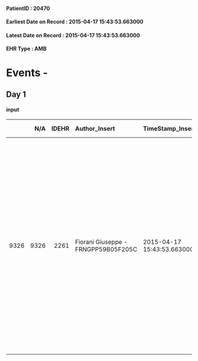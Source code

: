 
#### PatientID : 20470
#### Earliest Date on Record : 2015-04-17 15:43:53.663000
#### Latest Date on Record : 2015-04-17 15:43:53.663000
#### EHR Type : AMB

# Events - 

## Day 1

#### input
|      |    N/A |   IDEHR | Author_Insert                       | TimeStamp_Insert           | EHRType   |   PatientID |   IDDigitalSignDocument | persone_vicine   |   Unnamed: 0_x.1 |   IDANAMNESI_SOCIALE | Patient   | FamigliaAltro   | Paziente_T   | FamigliaAltro_T   |   Non_Rilevabile_x.1 | Note_Non_Rilevabile_x.1   | opt_Problemi   | Note_I                                                                                                                                                                                                                                                                                                                                                                                                                                   | chk_contr_sintomi   | chk_competenza                                 | opt_paziente_a   | opt_famiglia_a   | opt_adeguatezza   | opt_paziente_solo   | ds_note_con                                                                                                                                                                                                                                                  | opt_presente_assente   | Presenza_minori   | Caregiver_principale   | opt_capacita         | opt_necessario   | opt_presente   | opt_risorse_ec   | opt_paziente_psi   | opt_paziente_ad   | opt_caregiver_ad   | opt_esenzione   | opt_inv_civile            |   ds_codice_es | Needs               | Domestic partnership   | Fragility                    | opt_disponibilita_f   | opt_indennita_acc         | opt_legge                 | opt_famiglia_psi   | opt_disponibilit_paz   |
|-----:|-------:|--------:|:------------------------------------|:---------------------------|:----------|------------:|------------------------:|:-----------------|-----------------:|---------------------:|:----------|:----------------|:-------------|:------------------|---------------------:|:--------------------------|:---------------|:-----------------------------------------------------------------------------------------------------------------------------------------------------------------------------------------------------------------------------------------------------------------------------------------------------------------------------------------------------------------------------------------------------------------------------------------|:--------------------|:-----------------------------------------------|:-----------------|:-----------------|:------------------|:--------------------|:-------------------------------------------------------------------------------------------------------------------------------------------------------------------------------------------------------------------------------------------------------------|:-----------------------|:------------------|:-----------------------|:---------------------|:-----------------|:---------------|:-----------------|:-------------------|:------------------|:-------------------|:----------------|:--------------------------|---------------:|:--------------------|:-----------------------|:-----------------------------|:----------------------|:--------------------------|:--------------------------|:-------------------|:-----------------------|
| 9326 |   9326 |    2261 | Fiorani Giuseppe - FRNGPP59B05F205C | 2015-04-17 15:43:53.663000 | AMB       |       20470 |                   53154 | N/A              |              915 |                  582 | Si#1      | Si#1            | No#0         | Si#1              |                    0 | NR                        | No#0           | Pz consapevole della diagnosi e dell'aggravamento del quadro clinico,dovuto ad un'impotenza funzionale degli arti inferiori per presenza di tessuto neoplastico secondario in D7.La famiglia √® stata preparata dagli operatori sanitari del S.Carlo rispetto all'aggravamento del quadro.I figli chiederanno una consulenza all'Humanitas nell'ipotesi di un ciclo di RT palliativo-antalgico,come suggerito dagli oncologi ospedalieri | controllo sintomi#0 | competenza/capacit√† assistenziale caregiver#0 | Indefinite#2     | Congruenti#1     | Si#1              | No#0                | Vive con il marito Ettore di aa 81,il quale √® in buone condizioni di salute relativamente all'et√†.Due figli ,entrambi fuori casa,coniugati :Enrico di aa 48,abitante a Corsico nelle immediate vicinanze e Raffaella di aa 45,residente a Settimo Milanese | Presente#1             | No#0              | Il marito Ettore       | Non incrementabile#2 | Si#1             | No#0           | Adeguate#1       | No#0               | Totale#2          | Totale#2           | Si#1            | in fase di accertamento#2 |             48 | Clinici#0;Sociali#1 | Coniuge/Convivente#0   | sovraccarico assistenziale#4 | Si#1                  | in fase di accertamento#2 | in fase di accertamento#2 | No#0               | Si#1                   |


